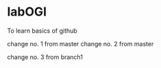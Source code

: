 # labOGI
To learn basics of github

change no. 1 from master
change no. 2 from master

change no. 3 from branch1
